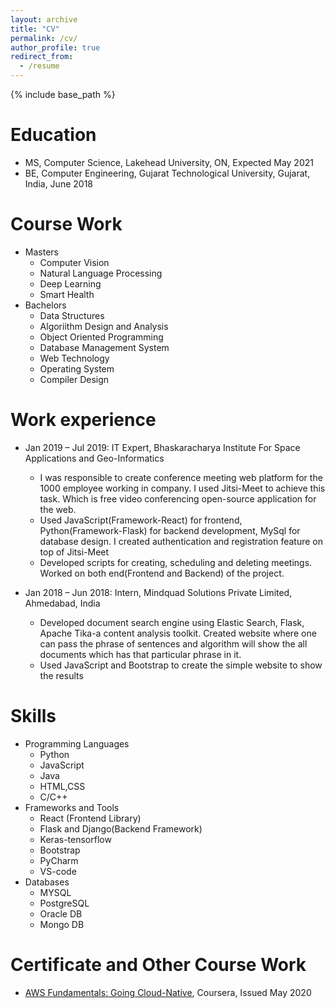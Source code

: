 ```yaml
---
layout: archive
title: "CV"
permalink: /cv/
author_profile: true
redirect_from:
  - /resume
---
```


{% include base_path %}

Education
======
* MS, Computer Science, Lakehead University, ON, Expected May 2021
* BE, Computer Engineering, Gujarat Technological University, Gujarat, India, June 2018

Course Work
======
* Masters
  * Computer Vision
  * Natural Language Processing
  * Deep Learning 
  * Smart Health
* Bachelors
  * Data Structures
  * Algoriithm Design and Analysis
  * Object Oriented Programming
  * Database Management System
  * Web Technology
  * Operating System
  * Compiler Design

Work experience
======
* Jan 2019 – Jul 2019: IT Expert, Bhaskaracharya Institute For Space Applications and Geo-Informatics
  * I was responsible to create conference meeting web platform for the 1000 employee working in company. I used Jitsi-Meet to achieve this task. Which is free video               conferencing open-source application for the web.
  * Used JavaScript(Framework-React) for frontend, Python(Framework-Flask) for backend development, MySql for database design. I created authentication and registration feature     on top of Jitsi-Meet
  * Developed scripts for creating, scheduling and deleting meetings. Worked on both end(Frontend and Backend) of the project.

* Jan 2018 – Jun 2018: Intern, Mindquad Solutions Private Limited, Ahmedabad, India
  * Developed document search engine using Elastic Search, Flask, Apache Tika-a content analysis toolkit. Created website where one can pass the phrase of sentences and             algorithm will show the all documents which has that particular phrase in it. 
  * Used JavaScript and Bootstrap to create the simple website to show the results
  
Skills
======
* Programming Languages
  * Python
  * JavaScript
  * Java
  * HTML,CSS
  * C/C++
* Frameworks and Tools
  * React (Frontend Library)
  * Flask and Django(Backend Framework)
  * Keras-tensorflow
  * Bootstrap
  * PyCharm
  * VS-code
* Databases
  * MYSQL
  * PostgreSQL
  * Oracle DB
  * Mongo DB

Certificate and Other Course Work
======
* [AWS Fundamentals: Going Cloud-Native](https://www.coursera.org/account/accomplishments/certificate/L9LKP522HQ32), Coursera, Issued May 2020



